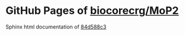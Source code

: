 GitHub Pages of [biocorecrg/MoP2](https://github.com/biocorecrg/MoP2.git)
===
Sphinx html documentation of [84d588c3](https://github.com/biocorecrg/MoP2/tree/84d588c3f8f44e46130336993792d7518cb0f8ce)

